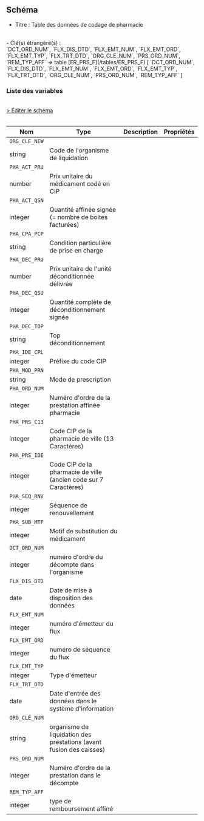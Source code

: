 ## Schéma

- Titre : Table des données de codage de pharmacie
<br />
- Clé(s) étrangère(s) : <br />
`DCT_ORD_NUM`, `FLX_DIS_DTD`, `FLX_EMT_NUM`, `FLX_EMT_ORD`, `FLX_EMT_TYP`, `FLX_TRT_DTD`, `ORG_CLE_NUM`, `PRS_ORD_NUM`, `REM_TYP_AFF` => table [ER_PRS_F](/tables/ER_PRS_F) [ `DCT_ORD_NUM`, `FLX_DIS_DTD`, `FLX_EMT_NUM`, `FLX_EMT_ORD`, `FLX_EMT_TYP`, `FLX_TRT_DTD`, `ORG_CLE_NUM`, `PRS_ORD_NUM`, `REM_TYP_AFF` ]<br />

### Liste des variables
<br />
<div>
    <a href="https://gitlab.com/healthdatahub/schema-snds/edit/master/schemas/DCIR/ER_PHA_F.json"  
    arget="_blank" rel="noopener noreferrer">> Éditer le schéma</a>
    <OutboundLink />
</div>
<br />

Nom|Type|Description|Propriétés
-|-|-|-
`ORG_CLE_NEW`|
string|Code de l&#x27;organisme de liquidation||
`PHA_ACT_PRU`|
number|Prix unitaire du médicament codé en CIP||
`PHA_ACT_QSN`|
integer|Quantité affinée signée (&#x3D; nombre de boites facturées)||
`PHA_CPA_PCP`|
string|Condition particulière de prise en charge||
`PHA_DEC_PRU`|
number|Prix unitaire de l&#x27;unité déconditionnée délivrée||
`PHA_DEC_QSU`|
integer|Quantité complète de déconditionnement signée||
`PHA_DEC_TOP`|
string|Top déconditionnement||
`PHA_IDE_CPL`|
integer|Préfixe du code CIP||
`PHA_MOD_PRN`|
string|Mode de prescription||
`PHA_ORD_NUM`|
integer|Numéro d&#x27;ordre de la prestation affinée pharmacie||
`PHA_PRS_C13`|
integer|Code CIP de la pharmacie de ville (13 Caractères)||
`PHA_PRS_IDE`|
integer|Code CIP de la pharmacie de ville (ancien code sur 7 Caractères)||
`PHA_SEQ_RNV`|
integer|Séquence de renouvellement||
`PHA_SUB_MTF`|
integer|Motif de substitution du médicament||
`DCT_ORD_NUM`|
integer|numéro d&#x27;ordre du décompte dans l&#x27;organisme||
`FLX_DIS_DTD`|
date|Date de mise à disposition des données||
`FLX_EMT_NUM`|
integer|numéro d&#x27;émetteur du flux||
`FLX_EMT_ORD`|
integer|numéro de séquence du flux||
`FLX_EMT_TYP`|
integer|Type d&#x27;émetteur||
`FLX_TRT_DTD`|
date|Date d&#x27;entrée des données dans le système d&#x27;information||
`ORG_CLE_NUM`|
string|organisme de liquidation des prestations (avant fusion des caisses)||
`PRS_ORD_NUM`|
integer|Numéro d&#x27;ordre de la prestation dans le décompte||
`REM_TYP_AFF`|
integer|type de remboursement affiné||

